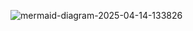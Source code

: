 ![mermaid-diagram-2025-04-14-133826](https://github.com/user-attachments/assets/1ae666d4-dd7f-4181-a6ee-4e6db0be1a74)
